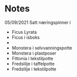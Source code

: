 # Notes
05/09/2021
Satt næringspinner i
- Ficus Lyrata
- Ficus i isboks
- 
- Monstera i selvvanningspotte
- Monstera i plastposer 
- Fittonia i tekstilpotte
- Fredslilje i taffelpotte
- Fredslilje i tekstilpotte

